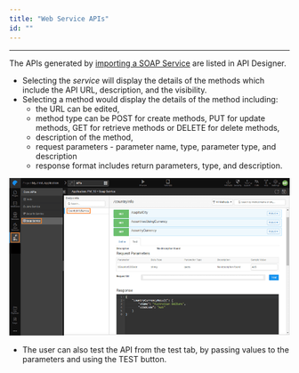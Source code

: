 ```yaml
---
title: "Web Service APIs"
id: ""
---
```

---

The APIs generated by [importing a SOAP Service](/learn/app-development/services/web-services/web-services/) are listed in API Designer.

- Selecting the _service_ will display the details of the methods which include the API URL, description, and the visibility.
- Selecting a method would display the details of the method including:
    - the URL can be edited,
    - method type can be POST for create methods, PUT for update methods, GET for retrieve methods or DELETE for delete methods,
    - description of the method,
    - request parameters - parameter name, type, parameter type, and description
    - response format includes return parameters, type, and description.

[![](/learn/assets/API_soap.png)](/learn/assets/API_soap.png)

- The user can also test the API from the test tab, by passing values to the parameters and using the TEST button.


